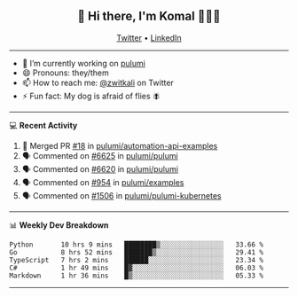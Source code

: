 <h2 align="center"> 👋 Hi there, I'm Komal 🧑🏾‍💻 </h2>
<p align="center">
    <a href="https://twitter.com/zwitkali">Twitter</a> •
    <a href="https://www.linkedin.com/in/komal-ali/">LinkedIn</a>
</p>

--------

- 🔭 I’m currently working on [pulumi](https://github.com/pulumi/pulumi)
- 😄 Pronouns: they/them
- 📫 How to reach me: [@zwitkali](https://twitter.com/zwitkali) on Twitter
- ⚡ Fun fact: My dog is afraid of flies 🪰

--------
💻 **Recent Activity**

<!--START_SECTION:activity-->
1. 🎉 Merged PR [#18](https://github.com/pulumi/automation-api-examples/pull/18) in [pulumi/automation-api-examples](https://github.com/pulumi/automation-api-examples)
2. 🗣 Commented on [#6625](https://github.com/pulumi/pulumi/issues/6625) in [pulumi/pulumi](https://github.com/pulumi/pulumi)
3. 🗣 Commented on [#6620](https://github.com/pulumi/pulumi/issues/6620) in [pulumi/pulumi](https://github.com/pulumi/pulumi)
4. 🗣 Commented on [#954](https://github.com/pulumi/examples/issues/954) in [pulumi/examples](https://github.com/pulumi/examples)
5. 🗣 Commented on [#1506](https://github.com/pulumi/pulumi-kubernetes/issues/1506) in [pulumi/pulumi-kubernetes](https://github.com/pulumi/pulumi-kubernetes)
<!--END_SECTION:activity-->

--------

📊 **Weekly Dev Breakdown**
<!--START_SECTION:waka-->
```text
Python       10 hrs 9 mins   ████████▒░░░░░░░░░░░░░░░░   33.66 % 
Go           8 hrs 52 mins   ███████▒░░░░░░░░░░░░░░░░░   29.41 % 
TypeScript   7 hrs 2 mins    ██████░░░░░░░░░░░░░░░░░░░   23.34 % 
C#           1 hr 49 mins    █▓░░░░░░░░░░░░░░░░░░░░░░░   06.03 % 
Markdown     1 hr 36 mins    █▒░░░░░░░░░░░░░░░░░░░░░░░   05.33 % 
```
<!--END_SECTION:waka-->

--------